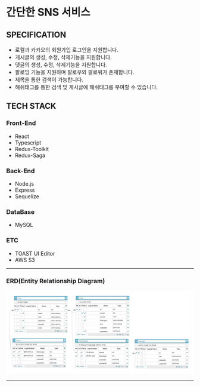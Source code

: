 # 간단한 SNS 서비스

## SPECIFICATION

- 로컬과 카카오의 회원가입 로그인을 지원합니다.
- 게시글의 생성, 수정, 삭제기능을 지원합니다.
- 댓글의 생성, 수정, 삭제기능을 지원합니다.
- 팔로잉 기능을 지원하며 팔로우와 팔로워가 존재합니다.
- 제목을 통한 검색이 가능합니다.
- 해쉬태그를 통한 검색 및 게시글에 해쉬태그를 부여할 수 있습니다.

## TECH STACK

### Front-End

- React
- Typescript
- Redux-Toolkit
- Redux-Saga

### Back-End

- Node.js
- Express
- Sequelize

### DataBase

- MySQL

### ETC

- TOAST UI Editor
- AWS S3

<hr>

### ERD(Entity Relationship Diagram)

<img src ="./static/erd.png" alt ="Entity Relationship Diagram">

<hr>
